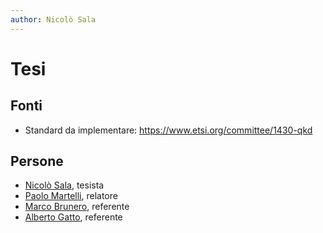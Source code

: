 ```yaml
---
author: Nicolò Sala
---
```


# Tesi

## Fonti

- Standard da implementare: https://www.etsi.org/committee/1430-qkd

## Persone

- [Nicolò Sala](mailto:nicolo4.sala@mail.polimi.it), tesista
- [Paolo Martelli](mailto:paolo.martelli@polimi.it), relatore
- [Marco Brunero](mailto:marco.brunero@polimi.it), referente
- [Alberto Gatto](mailto:alberto.gatto@polimi.it), referente
